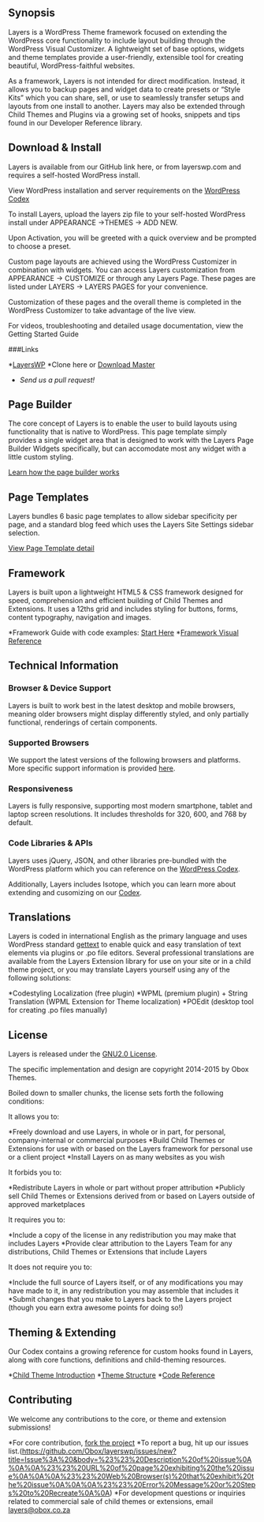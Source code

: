 ## Synopsis

Layers is a WordPress Theme framework focused on extending the WordPress core functionality to include layout building through the WordPress Visual Customizer. A lightweight set of base options, widgets and theme templates provide a user-friendly, extensible tool for creating beautiful, WordPress-faithful websites.

As a framework, Layers is not intended for direct modification. Instead, it allows you to backup pages and widget data to create presets or “Style Kits” which you can share, sell, or use to seamlessly transfer setups and layouts from one install to another. Layers may also be extended through Child Themes and Plugins via a growing set of hooks, snippets and tips found in our Developer Reference library.

## Download & Install

Layers is available from our GitHub link here, or from layerswp.com and requires a self-hosted WordPress install.

View WordPress installation and server requirements on the [WordPress Codex](https://wordpress.org/download/)

To install Layers, upload the layers zip file to your self-hosted WordPress install under APPEARANCE →THEMES → ADD NEW.

Upon Activation, you will be greeted with a quick overview and be prompted to choose a preset.

Custom page layouts are achieved using the WordPress Customizer in combination with widgets.  You can access Layers customization from APPEARANCE → CUSTOMIZE or through any Layers Page.  These pages are listed under LAYERS → LAYERS PAGES for your convenience.

Customization of these pages and the overall theme is completed in the WordPress Customizer to take advantage of the live view.

For videos, troubleshooting and detailed usage documentation, view the Getting Started  Guide

###Links

*[LayersWP](http://www.layerswp.com/download/layers/)
*Clone here or [Download Master](https://github.com/Obox/layerswp/archive/master.zip)
* *Send us a pull request!*

## Page Builder

The core concept of Layers is to enable the user to build layouts using functionality that is native to WordPress. This page template simply provides a single widget area that is designed to work with the Layers Page Builder Widgets specifically, but can accomodate most any widget with a little custom styling.

[Learn how the page builder works](http://docs.layerswp.com/doc/build-your-home-page/)

## Page Templates

Layers bundles 6 basic page templates to allow sidebar specificity per page, and a standard blog feed which uses the Layers Site Settings sidebar selection.

[View Page Template detail](http://docs.layerswp.com/doc/page-templates/)

## Framework

Layers is built upon a lightweight HTML5 & CSS framework designed for speed, comprehension and efficient building of Child Themes and Extensions. It uses a 12ths grid and includes styling for buttons, forms, content typography, navigation and images.

*Framework Guide with code examples: [Start Here](http://docs.layerswp.com/layers-framework-grids/)
*[Framework Visual Reference](http://docs.layerswp.com/framework/)

## Technical Information

### Browser & Device Support

Layers is built to work best in the latest desktop and mobile browsers, meaning older browsers might display differently styled, and only partially functional, renderings of certain components.

### Supported Browsers

We support the latest versions of the following browsers and platforms. More specific support information is provided [here](http://docs.layerswp.com/about-layers/#technical-information).

### Responsiveness

Layers is fully responsive, supporting most modern smartphone, tablet and laptop screen resolutions. It includes thresholds for 320, 600, and 768 by default.

### Code Libraries & APIs

Layers uses jQuery, JSON, and other libraries pre-bundled with the WordPress platform which you can reference on the [WordPress Codex](http://codex.wordpress.org/Function_Reference/wp_enqueue_script#Default_Scripts_Included_and_Registered_by_WordPress).

Additionally, Layers includes Isotope, which you can learn more about extending and cusomizing on our [Codex](http://docs.layerswp.com).

## Translations

Layers is coded in international English as the primary language and uses WordPress standard [gettext](http://codex.wordpress.org/I18n_for_WordPress_Developers) to enable quick and easy translation of text elements via plugins or .po file editors. Several professional translations are available from the Layers Extension library for use on your site or in a child theme project, or you may translate Layers yourself using any of the following solutions:

*Codestyling Localization (free plugin)
*WPML (premium plugin) + String Translation (WPML Extension for Theme localization)
*POEdit (desktop tool for creating .po files manually)

## License

Layers is released under the [GNU2.0 License](http://www.gnu.org/licenses/gpl-2.0.html).

The specific implementation and design are copyright 2014-2015 by Obox Themes.

Boiled down to smaller chunks, the license sets forth the following conditions:

It allows you to:

*Freely download and use Layers, in whole or in part, for personal, company-internal or commercial purposes
*Build Child Themes or Extensions for use with or based on the Layers framework for personal use or a client project
*Install Layers on as many websites as you wish

It forbids you to:

*Redistribute Layers in whole or part without proper attribution
*Publicly sell Child Themes or Extensions derived from or based on Layers outside of approved marketplaces

It requires you to:

*Include a copy of the license in any redistribution you may make that includes Layers
*Provide clear attribution to the Layers Team for any distributions, Child Themes or Extensions that include Layers

It does not require you to:

*Include the full source of Layers itself, or of any modifications you may have made to it, in any redistribution you may assemble that includes it
*Submit changes that you make to Layers back to the Layers project (though you earn extra awesome points for doing so!)

## Theming & Extending

Our Codex contains a growing reference for custom hooks found in Layers, along with core functions, definitions and child-theming resources.

*[Child Theme Introduction](http://docs.layerswp.com/child-themes-introduction/)
*[Theme Structure](http://docs.layerswp.com/theme-structure/)
*[Code Reference](http://docs.layerswp.com/reference/)

## Contributing

We welcome any contributions to the core, or theme and extension submissions!

*For core contribution, [fork the project](https://github.com/Obox/layerswp/fork)
*To report a bug, hit up our issues list.(https://github.com/Obox/layerswp/issues/new?title=Issue%3A%20&body=%23%23%20Description%20of%20issue%0A%0A%0A%23%23%20URL%20of%20page%20exhibiting%20the%20issue%0A%0A%0A%23%23%20Web%20Browser(s)%20that%20exhibit%20the%20issue%0A%0A%0A%23%23%20Error%20Message%20or%20Steps%20to%20Recreate%0A%0A)
*For development questions or inquiries related to commercial sale of child themes or extensions, email layers@obox.co.za